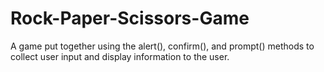 # Rock-Paper-Scissors-Game

A game put together using the alert(), confirm(), and prompt() methods to collect user input and display information to the user.
